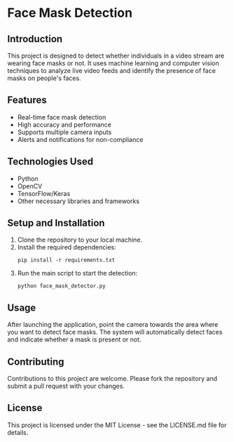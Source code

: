 # Face Mask Detection

## Introduction
This project is designed to detect whether individuals in a video stream are wearing face masks or not. It uses machine learning and computer vision techniques to analyze live video feeds and identify the presence of face masks on people's faces.

## Features
- Real-time face mask detection
- High accuracy and performance
- Supports multiple camera inputs
- Alerts and notifications for non-compliance

## Technologies Used
- Python
- OpenCV
- TensorFlow/Keras
- Other necessary libraries and frameworks

## Setup and Installation
1. Clone the repository to your local machine.
2. Install the required dependencies:
   ```
   pip install -r requirements.txt
   ```
3. Run the main script to start the detection:
   ```
   python face_mask_detector.py
   ```

## Usage
After launching the application, point the camera towards the area where you want to detect face masks. The system will automatically detect faces and indicate whether a mask is present or not.

## Contributing
Contributions to this project are welcome. Please fork the repository and submit a pull request with your changes.

## License
This project is licensed under the MIT License - see the LICENSE.md file for details.
